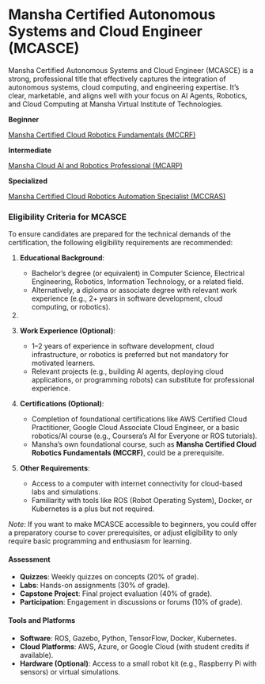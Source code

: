 # Mansha Certified Autonomous Systems and Cloud Engineer (MCASCE)

Mansha Certified Autonomous Systems and Cloud Engineer (MCASCE) is a strong, professional title that effectively captures the integration of autonomous systems, cloud computing, and engineering expertise. It’s clear, marketable, and aligns well with your focus on AI Agents, Robotics, and Cloud Computing at Mansha Virtual Institute of Technologies.

**Beginner**

[Mansha Certified Cloud Robotics Fundamentals (MCCRF)](01_MCCRF/Readme.md)

**Intermediate**

[Mansha Cloud AI and Robotics Professional (MCARP)](02_MCARP/Readme.md)

**Specialized**

[Mansha Certified Cloud Robotics Automation Specialist (MCCRAS)](03_MCCRAS/Readme.md)


### Eligibility Criteria for MCASCE
To ensure candidates are prepared for the technical demands of the certification, the following eligibility requirements are recommended:

1. **Educational Background**:
   - Bachelor’s degree (or equivalent) in Computer Science, Electrical Engineering, Robotics, Information Technology, or a related field.  
   - Alternatively, a diploma or associate degree with relevant work experience (e.g., 2+ years in software development, cloud computing, or robotics).

2. 

3. **Work Experience (Optional)**:
   - 1–2 years of experience in software development, cloud infrastructure, or robotics is preferred but not mandatory for motivated learners.
   - Relevant projects (e.g., building AI agents, deploying cloud applications, or programming robots) can substitute for professional experience.

4. **Certifications (Optional)**:
   - Completion of foundational certifications like AWS Certified Cloud Practitioner, Google Cloud Associate Cloud Engineer, or a basic robotics/AI course (e.g., Coursera’s AI for Everyone or ROS tutorials).
   - Mansha’s own foundational course, such as **Mansha Certified Cloud Robotics Fundamentals (MCCRF)**, could be a prerequisite.

5. **Other Requirements**:
   - Access to a computer with internet connectivity for cloud-based labs and simulations.
   - Familiarity with tools like ROS (Robot Operating System), Docker, or Kubernetes is a plus but not required.

*Note*: If you want to make MCASCE accessible to beginners, you could offer a preparatory course to cover prerequisites, or adjust eligibility to only require basic programming and enthusiasm for learning.

#### Assessment
- **Quizzes**: Weekly quizzes on concepts (20% of grade).
- **Labs**: Hands-on assignments (30% of grade).
- **Capstone Project**: Final project evaluation (40% of grade).
- **Participation**: Engagement in discussions or forums (10% of grade).

#### Tools and Platforms
- **Software**: ROS, Gazebo, Python, TensorFlow, Docker, Kubernetes.
- **Cloud Platforms**: AWS, Azure, or Google Cloud (with student credits if available).
- **Hardware (Optional)**: Access to a small robot kit (e.g., Raspberry Pi with sensors) or virtual simulations.

